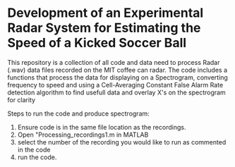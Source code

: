 # Development of an Experimental Radar System for Estimating the Speed of a Kicked Soccer Ball

This repository is a collection of all code and data need to process Radar (.wav) data files recorded on the MIT coffee can radar. The code includes a functions that process the data for displaying on a Spectrogram, converting frequency to speed and using a Cell-Averaging Constant False Alarm Rate detection algorithm to find usefull data and overlay X's on the spectrogram for clarity

Steps to run the code and produce spectrogram:
1. Ensure code is in the same file location as the recordings.
2. Open "Processing_recordings1.m in MATLAB
3. select the number of the recording you would like to run as commented in the code
4. run the code.
